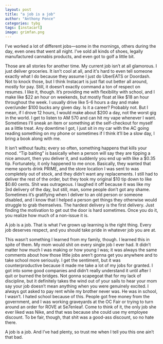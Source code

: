 ```yaml
---
layout: post
title: "a job is a job"
author: "Anthony Ponce"
categories: tybg
tags: [instacart]
image: grimfan.png
---
```


I've worked a lot of different jobs—some in the mornings, others during the day, even ones that went all night. I’ve sold all kinds of shoes, legally manufactured cannabis products, and even got to golf a little bit.

Those are all stories for another time. My current job isn’t at all glamorous. I just deliver groceries. It isn’t cool at all, and it's hard to even tell someone exactly what I do because they assume I just do UberEATS or Doordash. Not to knock those, but I think Instacart is just flat out better all around, mostly for pay. Still, it doesn’t exactly command a ton of respect on resumes. I like it, though. It’s providing me with flexibility with school, and I make like $22 an hour on weekends, but mostly float at like $18 an hour throughout the week. I usually drive like 5-6 hours a day and make over/under $100 bucks any given day. Is it a career? Probably not. But I mean, if I drove 12 hours, I would make about $200 a day, not the worst gig in the world. I get to listen to AM 570 and can hit my vape whenever I want. Sometimes I’ll sneak an item or something at the self-checkout for myself as a little treat. Any downtime I got, I just sit in my car with the AC going reading something on my phone or sometimes if I think it’ll be a slow day, I bring a book along with me.

It isn’t without faults; every so often, something happens that kills your mood. “Tip baiting” is basically when a person will say they are tipping a nice amount, then you deliver it, and suddenly you end up with like a $0.35 tip. Fortunately, it only happened to me once. Basically, they wanted that meme sports drink PRIME, and the store location I was sent to was completely out of stock, and they didn’t want any replacements. I still had to deliver the rest of the order, but they took my original $10 tip down to like $0.60 cents. Shit was outrageous. I laughed it off because it was like my 3rd delivery of the day, but still, man, some people don’t got any shame. Sometimes it’s gratifying when I deliver to an old person or someone disabled, and I know that I helped a person get things they otherwise would struggle to grab themselves. The hardest delivery is the first delivery. Just finding the motivation to get out the door is hard sometimes. Once you do it, you realize how much of a non-issue it is.

A job is a job. That is what I’ve grown up learning is the right thing. Every job deserves respect, and you should take pride in whatever job you are at.

This wasn’t something I learned from my family, though. I learned this in spite of them. My mom would shit on every single job I ever had. It didn’t matter how much I was making or how young I was; it was always the same comments about how those little jobs aren’t gonna get you anywhere and to take school more seriously. I get the sentiment, but it was counterproductive because it made me take a lot of my jobs for granted. I got into some good companies and didn’t really understand it until after I quit or burned the bridges. Not gonna scapegoat that for my lack of discipline, but it definitely takes the wind out of your sails to hear your mom say your job doesn’t mean anything when you were genuinely excited. I always got asked to pay rent while my brother never was. He was in school, I wasn’t. I hated school because of this. People got free money from the government, and I was working graveyards at the OC Fair or trying to turn around an order for ROVE at Se7enleaf. Come to think of it, the only job she ever liked was Nike, and that was because she could use my employee discount. To be fair, though, that shit was a good-ass discount, so no hate there.

A job is a job. And I’ve had plenty, so trust me when I tell you this one ain’t that bad.
